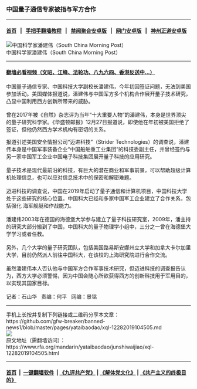 ### 中国量子通信专家被指与军方合作
------------------------

#### [首页](https://github.com/gfw-breaker/banned-news1/blob/master/README.md) &nbsp;&nbsp;|&nbsp;&nbsp; [手把手翻墙教程](https://github.com/gfw-breaker/guides/wiki) &nbsp;&nbsp;|&nbsp;&nbsp; [禁闻聚合安卓版](https://github.com/gfw-breaker/bn-android) &nbsp;&nbsp;|&nbsp;&nbsp; [网门安卓版](https://github.com/oGate2/oGate) &nbsp;&nbsp;|&nbsp;&nbsp; [神州正道安卓版](https://github.com/SzzdOgate/update) 



<div id="headerimg">
 <img alt="中国科学家潘建伟（South China Morning Post）" src="https://www.rfa.org/mandarin/yataibaodao/junshiwaijiao/xql-12272019115425.html/m1228b.jpg/@@images/b66186f6-7900-4227-9be8-63e1a9208a39.png" title="中国科学家潘建伟（South China Morning Post）"/>
 <div id="headerimgcontents">
  <div id="headerimgcaption">
   <span>
    中国科学家潘建伟（South China Morning Post）
   </span>
   <!-- zoomattribute -->
  </div>
  <!-- headerimgcaption -->
 </div>
 <!-- headerimagecontents -->
</div>

<hr/>


#### [翻墙必看视频（文昭、江峰、法轮功、八九六四、香港反送中...）](http://167.172.214.107/home.html)

<div id="storytext">
 <div>
  <div class="slot_header">
  </div>
 </div>
 <p>
  中国量子通信专家、中国科技大学副校长潘建伟，今年初因签证问题，无法到美国参加活动。美国媒体报道说，潘建伟与中国军方多个机构合作展开量子技术研究，凸显中国利用西方创新所带来的威胁。
  <br/>
  <br/>
  曾在2017年被《自然》杂志评为当年“十大重要人物”的潘建伟，本身是世界顶尖的量子研究科学家。《华盛顿邮报》12月27日报道说，即使他在年初被美国拒绝了签证，但他仍然西方学术机构有密切的关系。
 </p>
 <p>
 </p>
 <p>
 </p>
 <p>
  报道引述美国安全情报公司“迈进科技”（Strider Technologies）的调查说，潘建伟本身是中国军事装备企业“中国船舶重工业集团”的科技委副主任，并曾经签约与另一家中国军工企业中国电子科技集团展开量子科技的应用研究。
  <br/>
  <br/>
  量子技术是现代最前沿的科技，有巨大的潜在商业和军事前景，可以帮助超级计算机处理信息，也可以应对信息技术中的保密和解密难题。
  <br/>
  <br/>
  迈进科技的调查说，中国在2019年启动了量子通信和计算机项目，中国科技大学处于这些研究的核心位置。中国科大已经和多家中国军工企业建立了合作关系，包括强化 海军舰艇和作战能力。
  <br/>
  <br/>
  潘建伟2003年在德国的海德堡大学参与建立了量子科技研究室，2009年，潘主持的研究大部分搬到了中国，中国科大的量子物理学小组中，三分之一曾在海德堡大学学习或者任教。
  <br/>
  <br/>
  另外，几个大学的量子研究团队，包括美国路易斯安娜州立大学和加拿大卡尔加里大学，目前仍然派人前往中国科大，在该校的上海研究院进行合作交流。
  <br/>
  <br/>
  虽然潘建伟本人否认他与中国军方合作军事技术研究，但迈进科技的调查报告认为，西方大学必须警惕，因为中国会随心所欲获得西方的创新科技用于军用目的，以实现其国家目标。
  <br/>
  <br/>
  记者：石山华   责编：何平   网编：景铭
 </p>
 <p>
 </p>
</div>

<hr/>
手机上长按并复制下列链接或二维码分享本文章：<br/>
https://github.com/gfw-breaker/banned-news1/blob/master/pages/yataibaodao/xql-12282019104505.md <br/>
<a href='https://github.com/gfw-breaker/banned-news1/blob/master/pages/yataibaodao/xql-12282019104505.md'><img src='https://github.com/gfw-breaker/banned-news1/blob/master/pages/yataibaodao/xql-12282019104505.md.png'/></a> <br/>
原文地址（需翻墙访问）：https://www.rfa.org/mandarin/yataibaodao/junshiwaijiao/xql-12282019104505.html


------------------------
#### [首页](https://github.com/gfw-breaker/banned-news1/blob/master/README.md) &nbsp;|&nbsp; [一键翻墙软件](https://github.com/gfw-breaker/nogfw/blob/master/README.md) &nbsp;| [《九评共产党》](https://github.com/gfw-breaker/9ping.md/blob/master/README.md#九评之一评共产党是什么) | [《解体党文化》](https://github.com/gfw-breaker/jtdwh.md/blob/master/README.md) | [《共产主义的终极目的》](https://github.com/gfw-breaker/gczydzjmd.md/blob/master/README.md)


<img src='http://gfw-breaker.win/banned-news/pages/yataibaodao/xql-12282019104505.md' width='0px' height='0px'/>
